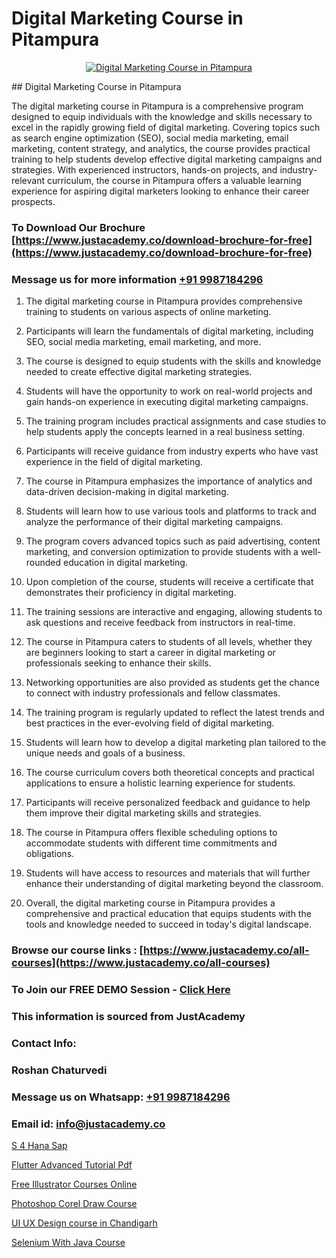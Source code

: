 # Digital Marketing Course in Pitampura

<p align="center">
  <a href="https://justacademy.co/course-detail/digital-marketing">
    <img src="https://justacademy.co/storage2/course_image/1676636720_course_image.webp" alt="Digital Marketing Course in Pitampura">
  </a>
</p>
## Digital Marketing Course in Pitampura

The digital marketing course in Pitampura is a comprehensive program designed to equip individuals with the knowledge and skills necessary to excel in the rapidly growing field of digital marketing. Covering topics such as search engine optimization (SEO), social media marketing, email marketing, content strategy, and analytics, the course provides practical training to help students develop effective digital marketing campaigns and strategies. With experienced instructors, hands-on projects, and industry-relevant curriculum, the course in Pitampura offers a valuable learning experience for aspiring digital marketers looking to enhance their career prospects.
### To Download Our Brochure [https://www.justacademy.co/download-brochure-for-free](https://www.justacademy.co/download-brochure-for-free)
### Message us for more information [+91 9987184296](https://api.whatsapp.com/send?phone=919987184296)
1) The digital marketing course in Pitampura provides comprehensive training to students on various aspects of online marketing.
  
2) Participants will learn the fundamentals of digital marketing, including SEO, social media marketing, email marketing, and more.

3) The course is designed to equip students with the skills and knowledge needed to create effective digital marketing strategies.

4) Students will have the opportunity to work on real-world projects and gain hands-on experience in executing digital marketing campaigns.

5) The training program includes practical assignments and case studies to help students apply the concepts learned in a real business setting.

6) Participants will receive guidance from industry experts who have vast experience in the field of digital marketing.

7) The course in Pitampura emphasizes the importance of analytics and data-driven decision-making in digital marketing.

8) Students will learn how to use various tools and platforms to track and analyze the performance of their digital marketing campaigns.

9) The program covers advanced topics such as paid advertising, content marketing, and conversion optimization to provide students with a well-rounded education in digital marketing.

10) Upon completion of the course, students will receive a certificate that demonstrates their proficiency in digital marketing.

11) The training sessions are interactive and engaging, allowing students to ask questions and receive feedback from instructors in real-time.

12) The course in Pitampura caters to students of all levels, whether they are beginners looking to start a career in digital marketing or professionals seeking to enhance their skills.

13) Networking opportunities are also provided as students get the chance to connect with industry professionals and fellow classmates.

14) The training program is regularly updated to reflect the latest trends and best practices in the ever-evolving field of digital marketing.

15) Students will learn how to develop a digital marketing plan tailored to the unique needs and goals of a business.

16) The course curriculum covers both theoretical concepts and practical applications to ensure a holistic learning experience for students.

17) Participants will receive personalized feedback and guidance to help them improve their digital marketing skills and strategies.

18) The course in Pitampura offers flexible scheduling options to accommodate students with different time commitments and obligations.

19) Students will have access to resources and materials that will further enhance their understanding of digital marketing beyond the classroom.

20) Overall, the digital marketing course in Pitampura provides a comprehensive and practical education that equips students with the tools and knowledge needed to succeed in today's digital landscape.

### Browse our course links : [https://www.justacademy.co/all-courses](https://www.justacademy.co/all-courses) 
### To Join our FREE DEMO Session - [Click Here](https://www.justacademy.co/register-for-course-demo)


### This information is sourced from JustAcademy
### Contact Info:
### Roshan Chaturvedi
### Message us on Whatsapp: [+91 9987184296](https://api.whatsapp.com/send?phone=919987184296)
### Email id: [info@justacademy.co](mailto:info@justacademy.co)
                
[S 4 Hana Sap](https://www.linkedin.com/pulse/4-hana-sap-justacademy-upm1c/)

[Flutter Advanced Tutorial Pdf](https://www.linkedin.com/pulse/flutter-advanced-tutorial-pdf-justacademy-hyderabad-efwuc/)

[Free Illustrator Courses Online](https://medium.com/@akanshapatil/free-illustrator-courses-online-013d4a078a23)

[Photoshop Corel Draw Course](https://medium.com/@mahi3106/photoshop-corel-draw-course-6c18700036b0)

[UI UX Design course in Chandigarh](https://justacademyin.github.io/justacademy/ui-ux-design-course-in-chandigarh)

[Selenium With Java Course](https://justacademyin.github.io/justacademy/selenium-with-java-course)

